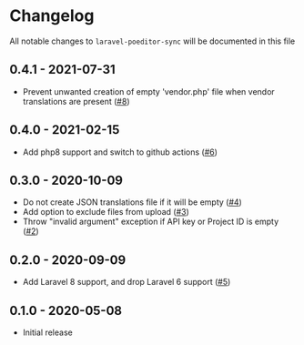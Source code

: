 # Changelog

All notable changes to `laravel-poeditor-sync` will be documented in this file

## 0.4.1 - 2021-07-31

 - Prevent unwanted creation of empty 'vendor.php' file when vendor translations are present ([#8](https://github.com/nextapps-be/laravel-poeditor-sync/pull/8))

## 0.4.0 - 2021-02-15

 - Add php8 support and switch to github actions ([#6](https://github.com/nextapps-be/laravel-poeditor-sync/pull/6))

## 0.3.0 - 2020-10-09

 - Do not create JSON translations file if it will be empty ([#4](https://github.com/nextapps-be/laravel-poeditor-sync/pull/4))
 - Add option to exclude files from upload ([#3](https://github.com/nextapps-be/laravel-poeditor-sync/pull/3))
 - Throw "invalid argument" exception if API key or Project ID is empty ([#2](https://github.com/nextapps-be/laravel-poeditor-sync/pull/2))

## 0.2.0 - 2020-09-09

- Add Laravel 8 support, and drop Laravel 6 support ([#5](https://github.com/nextapps-be/laravel-poeditor-sync/pull/5))

## 0.1.0 - 2020-05-08

- Initial release
